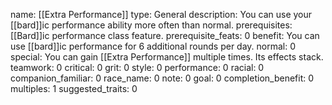 name: [[Extra Performance]]
type: General
description: You can use your [[bard]]ic performance ability more often than normal.
prerequisites: [[Bard]]ic performance class feature.
prerequisite_feats: 0
benefit: You can use [[bard]]ic performance for 6 additional rounds per day.
normal: 0
special: You can gain [[Extra Performance]] multiple times. Its effects stack.
teamwork: 0
critical: 0
grit: 0
style: 0
performance: 0
racial: 0
companion_familiar: 0
race_name: 0
note: 0
goal: 0
completion_benefit: 0
multiples: 1
suggested_traits: 0
